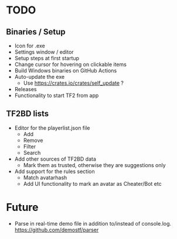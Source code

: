 # TODO

## Binaries / Setup

- Icon for .exe
- Settings window / editor
- Setup steps at first startup
- Change cursor for hovering on clickable items
- Build Windows binaries on GitHub Actions
- Auto-update the exe
  - Use https://crates.io/crates/self_update ?
- Releases
- Functionality to start TF2 from app

## TF2BD lists

- Editor for the playerlist.json file
  - Add
  - Remove
  - Filter
  - Search
- Add other sources of TF2BD data
  - Mark them as trusted, otherwise they are suggestions only
- Add support for the rules section
  - Match avatarhash
  - Add UI functionality to mark an avatar as Cheater/Bot etc

# Future

- Parse in real-time demo file in addition to/instead of console.log. https://github.com/demostf/parser
